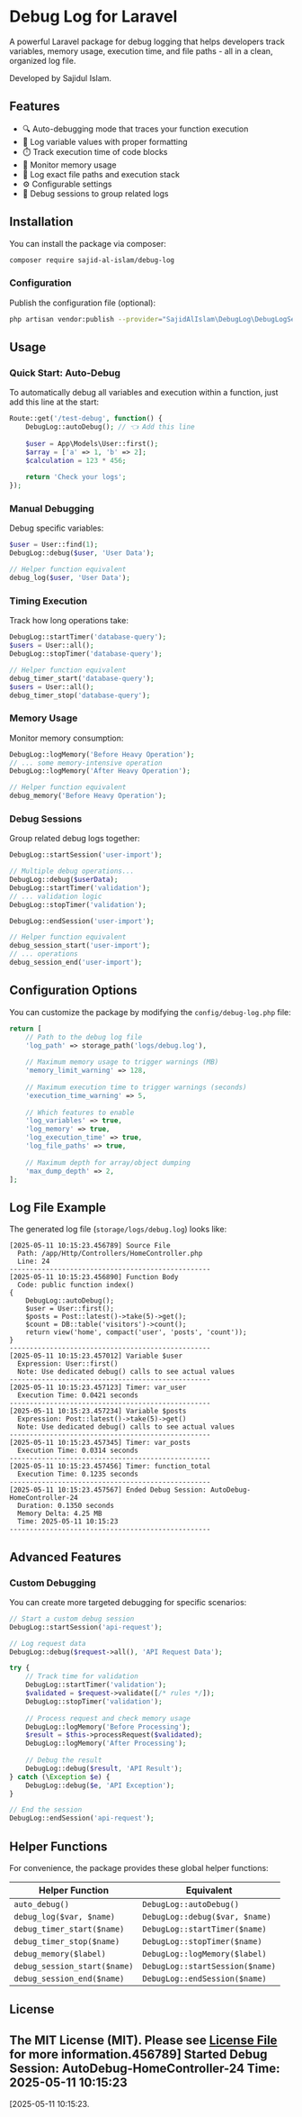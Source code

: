 # Debug Log for Laravel

A powerful Laravel package for debug logging that helps developers track variables, memory usage, execution time, and file paths - all in a clean, organized log file.

Developed by Sajidul Islam.

## Features

- 🔍 Auto-debugging mode that traces your function execution
- 📝 Log variable values with proper formatting
- ⏱️ Track execution time of code blocks
- 💾 Monitor memory usage
- 📂 Log exact file paths and execution stack
- ⚙️ Configurable settings
- 🔄 Debug sessions to group related logs

## Installation

You can install the package via composer:

```bash
composer require sajid-al-islam/debug-log
```

### Configuration

Publish the configuration file (optional):

```bash
php artisan vendor:publish --provider="SajidAlIslam\DebugLog\DebugLogServiceProvider" --tag="config"
```

## Usage

### Quick Start: Auto-Debug

To automatically debug all variables and execution within a function, just add this line at the start:

```php
Route::get('/test-debug', function() {
    DebugLog::autoDebug(); // 👈 Add this line
    
    $user = App\Models\User::first();
    $array = ['a' => 1, 'b' => 2];
    $calculation = 123 * 456;
    
    return 'Check your logs';
});
```

### Manual Debugging

Debug specific variables:

```php
$user = User::find(1);
DebugLog::debug($user, 'User Data');

// Helper function equivalent
debug_log($user, 'User Data');
```

### Timing Execution

Track how long operations take:

```php
DebugLog::startTimer('database-query');
$users = User::all();
DebugLog::stopTimer('database-query');

// Helper function equivalent
debug_timer_start('database-query');
$users = User::all();
debug_timer_stop('database-query');
```

### Memory Usage

Monitor memory consumption:

```php
DebugLog::logMemory('Before Heavy Operation');
// ... some memory-intensive operation
DebugLog::logMemory('After Heavy Operation');

// Helper function equivalent
debug_memory('Before Heavy Operation');
```

### Debug Sessions

Group related debug logs together:

```php
DebugLog::startSession('user-import');

// Multiple debug operations...
DebugLog::debug($userData);
DebugLog::startTimer('validation');
// ... validation logic
DebugLog::stopTimer('validation');

DebugLog::endSession('user-import');

// Helper function equivalent
debug_session_start('user-import');
// ... operations
debug_session_end('user-import');
```

## Configuration Options

You can customize the package by modifying the `config/debug-log.php` file:

```php
return [
    // Path to the debug log file
    'log_path' => storage_path('logs/debug.log'),
    
    // Maximum memory usage to trigger warnings (MB)
    'memory_limit_warning' => 128,
    
    // Maximum execution time to trigger warnings (seconds)
    'execution_time_warning' => 5,
    
    // Which features to enable
    'log_variables' => true,
    'log_memory' => true,
    'log_execution_time' => true,
    'log_file_paths' => true,
    
    // Maximum depth for array/object dumping
    'max_dump_depth' => 2,
];
```

## Log File Example

The generated log file (`storage/logs/debug.log`) looks like:

```
[2025-05-11 10:15:23.456789] Source File
  Path: /app/Http/Controllers/HomeController.php
  Line: 24
--------------------------------------------------
[2025-05-11 10:15:23.456890] Function Body
  Code: public function index()
{
    DebugLog::autoDebug();
    $user = User::first();
    $posts = Post::latest()->take(5)->get();
    $count = DB::table('visitors')->count();
    return view('home', compact('user', 'posts', 'count'));
}
--------------------------------------------------
[2025-05-11 10:15:23.457012] Variable $user
  Expression: User::first()
  Note: Use dedicated debug() calls to see actual values
--------------------------------------------------
[2025-05-11 10:15:23.457123] Timer: var_user
  Execution Time: 0.0421 seconds
--------------------------------------------------
[2025-05-11 10:15:23.457234] Variable $posts
  Expression: Post::latest()->take(5)->get()
  Note: Use dedicated debug() calls to see actual values
--------------------------------------------------
[2025-05-11 10:15:23.457345] Timer: var_posts
  Execution Time: 0.0314 seconds
--------------------------------------------------
[2025-05-11 10:15:23.457456] Timer: function_total
  Execution Time: 0.1235 seconds
--------------------------------------------------
[2025-05-11 10:15:23.457567] Ended Debug Session: AutoDebug-HomeController-24
  Duration: 0.1350 seconds
  Memory Delta: 4.25 MB
  Time: 2025-05-11 10:15:23
--------------------------------------------------
```

## Advanced Features

### Custom Debugging

You can create more targeted debugging for specific scenarios:

```php
// Start a custom debug session
DebugLog::startSession('api-request');

// Log request data
DebugLog::debug($request->all(), 'API Request Data');

try {
    // Track time for validation
    DebugLog::startTimer('validation');
    $validated = $request->validate([/* rules */]);
    DebugLog::stopTimer('validation');
    
    // Process request and check memory usage
    DebugLog::logMemory('Before Processing');
    $result = $this->processRequest($validated);
    DebugLog::logMemory('After Processing');
    
    // Debug the result
    DebugLog::debug($result, 'API Result');
} catch (\Exception $e) {
    DebugLog::debug($e, 'API Exception');
}

// End the session
DebugLog::endSession('api-request');
```

## Helper Functions

For convenience, the package provides these global helper functions:

| Helper Function | Equivalent |
|-----------------|------------|
| `auto_debug()` | `DebugLog::autoDebug()` |
| `debug_log($var, $name)` | `DebugLog::debug($var, $name)` |
| `debug_timer_start($name)` | `DebugLog::startTimer($name)` |
| `debug_timer_stop($name)` | `DebugLog::stopTimer($name)` |
| `debug_memory($label)` | `DebugLog::logMemory($label)` |
| `debug_session_start($name)` | `DebugLog::startSession($name)` |
| `debug_session_end($name)` | `DebugLog::endSession($name)` |

## License

The MIT License (MIT). Please see [License File](LICENSE.md) for more information.456789] Started Debug Session: AutoDebug-HomeController-24
  Time: 2025-05-11 10:15:23
--------------------------------------------------
[2025-05-11 10:15:23.